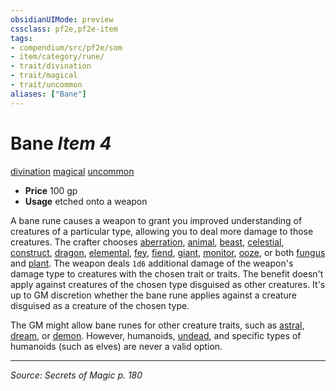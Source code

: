 ```yaml
---
obsidianUIMode: preview
cssclass: pf2e,pf2e-item
tags:
- compendium/src/pf2e/som
- item/category/rune/
- trait/divination
- trait/magical
- trait/uncommon
aliases: ["Bane"]
---
```

# Bane *Item 4*  
[divination](divination.md "Divination School Trait")  [magical](magical.md "Magical Item Trait")  [uncommon](uncommon.md "Uncommon Rarity Trait")  

- **Price** 100 gp
- **Usage** etched onto a weapon

A bane rune causes a weapon to grant you improved understanding of creatures of a particular type, allowing you to deal more damage to those creatures. The crafter chooses [aberration](aberration.md "Aberration Creature Type Trait"), [animal](animal.md "Animal Creature Type Trait"), [beast](beast.md "Beast Creature Type Trait"), [celestial](celestial.md "Celestial Creature Type Trait"), [construct](construct.md "Construct Creature Type Trait"), [dragon](dragon.md "Dragon Creature Type Trait"), [elemental](elemental.md "Elemental Creature Type Trait"), [fey](fey.md "Fey Creature Type Trait"), [fiend](fiend.md "Fiend Creature Type Trait"), [giant](giant.md "Giant Creature Type Trait"), [monitor](monitor.md "Monitor Creature Type Trait"), [ooze](ooze.md "Ooze Creature Type Trait"), or both [fungus](fungus-b1.md "Fungus Creature Type Trait") and [plant](plant.md "Plant Creature Type Trait"). The weapon deals `1d6` additional damage of the weapon's damage type to creatures with the chosen trait or traits. The benefit doesn't apply against creatures of the chosen type disguised as other creatures. It's up to GM discretion whether the bane rune applies against a creature disguised as a creature of the chosen type.

The GM might allow bane runes for other creature traits, such as [astral](astral-b1.md "Astral Creature Type Trait"), [dream](dream-b2.md "Dream Creature Type Trait"), or [demon](demon.md "Demon Creature Trait"). However, humanoids, [undead](undead.md "Undead Creature Type Trait"), and specific types of humanoids (such as elves) are never a valid option.


---
*Source: Secrets of Magic p. 180*